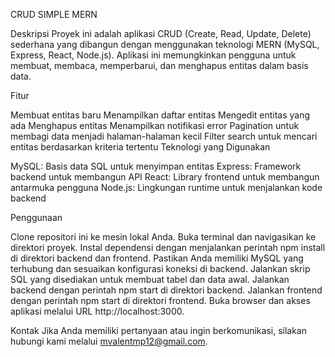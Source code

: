 CRUD SIMPLE MERN

Deskripsi
Proyek ini adalah aplikasi CRUD (Create, Read, Update, Delete) sederhana yang dibangun dengan menggunakan teknologi MERN (MySQL, Express, React, Node.js). Aplikasi ini memungkinkan pengguna untuk membuat, membaca, memperbarui, dan menghapus entitas dalam basis data.

Fitur

Membuat entitas baru
Menampilkan daftar entitas
Mengedit entitas yang ada
Menghapus entitas
Menampilkan notifikasi error
Pagination untuk membagi data menjadi halaman-halaman kecil
Filter search untuk mencari entitas berdasarkan kriteria tertentu
Teknologi yang Digunakan

MySQL: Basis data SQL untuk menyimpan entitas
Express: Framework backend untuk membangun API
React: Library frontend untuk membangun antarmuka pengguna
Node.js: Lingkungan runtime untuk menjalankan kode backend

Penggunaan

Clone repositori ini ke mesin lokal Anda.
Buka terminal dan navigasikan ke direktori proyek.
Instal dependensi dengan menjalankan perintah npm install di direktori backend dan frontend.
Pastikan Anda memiliki MySQL yang terhubung dan sesuaikan konfigurasi koneksi di backend.
Jalankan skrip SQL yang disediakan untuk membuat tabel dan data awal.
Jalankan backend dengan perintah npm start di direktori backend.
Jalankan frontend dengan perintah npm start di direktori frontend.
Buka browser dan akses aplikasi melalui URL http://localhost:3000.

Kontak
Jika Anda memiliki pertanyaan atau ingin berkomunikasi, silakan hubungi kami melalui mvalentmp12@gmail.com.
